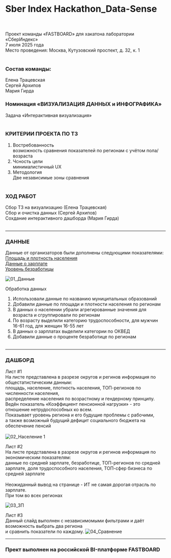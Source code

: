 # Sber Index Hackathon_Data-Sense</br></br>

Проект команды «FASTBOARD» для хакатона лаборатории «СберИндекс» </br>7 июля 2025 года</br>
Место проведения: Москва, Кутузовский проспект, д. 32, к. 1</br></br>

### Состав команды:</br>
Елена Трацевская</br>
Сергей Архипов</br>
Мария Гирда</br>

### Номинация «ВИЗУАЛИЗАЦИЯ ДАННЫХ и ИНФОГРАФИКА»</br>
Задача «Интерактивная визуализация»</br></br>

### КРИТЕРИИ ПРОЕКТА ПО ТЗ</br>
1. Востребованность</br>
  возможность сравнения показателей по регионам с учётом пола/возраста</br>
2. Чсность цели</br>
  минималистичный UX</br>
3. Методология</br>
   Две независимые зоны сравнения</br></br>

### ХОД РАБОТ</br>
Сбор ТЗ на визуализацию (Елена Трацевская)</br>
Сбор и очистка данных (Сергей Архипов)</br>
Сохдание интерактивного дашборда (Мария Гирда)</br></br>

---
### ДАННЫЕ</br>
Данные от организаторов были дополнены следующими показателями:</br>
[Площадь и плотность населения](https://docs.yandex.ru/docs/view?url=ya-browser%3A%2F%2F4DT1uXEPRrJRXlUFoewruFvyjbmqb4vlV7xuR8B4zsYoF9njtcusEgv5WZioIKTa4eq62GnPZ5UDLVGj8DTKPCw3cm6FpmWeiK9BhlqCFFLkuP_3IcYLA2jkFtAa5YxSDlqXtChf16hJB0qFKi8Cnw%3D%3D%3Fsign%3DOFhrGxgo7hspimtwUieVD6-IlpuIUp1zoNd-aGJHWMo%3D&name=Ejegod_02-01_2022.xlsx)    
[Данные о зарплате](https://showdata.rosstat.gov.ru/report/278170/)    
[Уровень безработицы](https://showdata.rosstat.gov.ru/report/274316/)<br> 

![01_Данные](https://github.com/user-attachments/assets/7270a3c0-237e-4243-8b3b-330e4bf47026)

Обработка данных</br>
1.  Использовали данные по названию муниципальных образований
2.  Добавили данные по площади и плотности населения по регионам
3.  В данных о населении убрали агрегированные значения для возраста
   и  сгруппировали по регионам
5.  По возрасту выделили категорию трудоспособности, для мужчин 16-61 год, для женщин 16-55 лет
6.  В данных о зарплатах выделили категории по ОКВЕД 
7.  Добавили данные о проценте безработице по регионам
</br></br>
---
### ДАШБОРД</br>
Лист #1</br>
На листе представлена в разрезе округов и регинов информация по общестатистическим данным:</br>
площадь, население, плотность населения, ТОП-регионов по численности населения, </br>распределение населения по возрастному и гендерному принципу.</br>
Ведён показатель  «Коэффициент пенсионной нагрузки» - это отношение нетрудоспособных ко всем.</br>
Показывает уровень региона и его будущие проблемы с рабочими,</br> 
а также возможный будущий дефицит социального бюджета на обеспечение пенсий</br></br>
![02_Население 1](https://github.com/user-attachments/assets/ecf5f144-0931-4bef-a5f1-4c866643bfe7)

Лист #2</br>
На листе представлена в разрезе округов и регинов информация по экономическим показателям:</br>
данные по средней зарплате, безработице, ТОП-регионов по средней зарплате, доля трудоспособного населения, ТОП-сфер бизнеса по средней зарплате</br></br>
Неожиданный вывод на странице - ИТ не самая дорогая отрасль по зарплате. </br>При том во всех регионах

![03_ЗП](https://github.com/user-attachments/assets/674a09f2-17f6-4867-8a59-efcd1918333f)

Лист #3</br>
Данный слайд выполнен с независимомыми фильтрами и даёт возможность выбрать два региона</br> и сравнить показатели по каждому.
![04_Сравнение](https://github.com/user-attachments/assets/c8f8bfec-1cf7-4730-8b01-1f78cbce8a89)


---
### Прект выполнен на российской BI-платформе FASTBOARD

